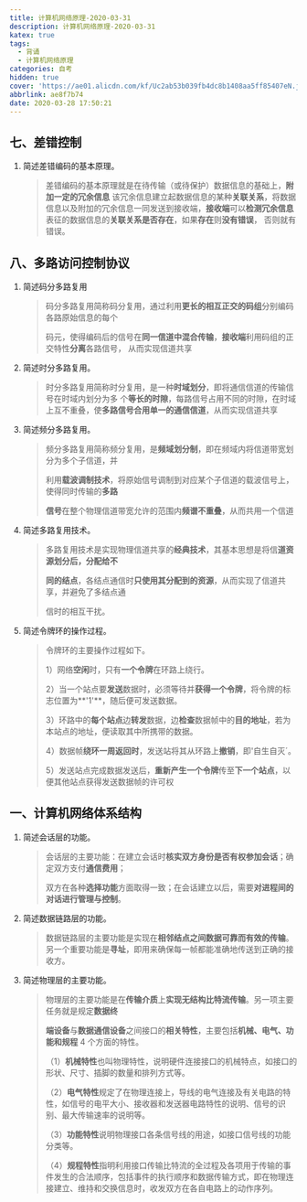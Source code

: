 ```yaml
---
title: 计算机网络原理-2020-03-31
description: 计算机网络原理-2020-03-31
katex: true
tags:
  - 背诵
  - 计算机网络原理
categories: 自考
hidden: true
cover: 'https://ae01.alicdn.com/kf/Uc2ab53b039fb4dc8b1408aa5ff85407eN.jpg'
abbrlink: ae8f7b74
date: 2020-03-28 17:50:21
---
```


## 七、差错控制

1. 简述差错编码的基本原理。 

   > 差错编码的基本原理就是在待传输（或待保护）数据信息的基础上，**附加一定的冗余信息** 该冗余信息建立起数据信息的某种**关联关系**，将数据信息以及附加的冗余信息一同发送到接收端，**接收端**可以**检测冗余信息**表征的数据信息的**关联关系是否存在**，如果**存在**则**没有错误**， 否则就有错误。 

## 八、多路访问控制协议

1. 简述码分多路复用

   > 码分多路复用简称码分复用，通过利用**更长的相互正交的码组**分别编码各路原始信息的每个 
   >
   > 码元，使得编码后的信号在**同一信道中混合传输**，**接收端**利用码组的正交特性**分离**各路信号， 从而实现信道共享

2. 简述时分多路复用。

   > 时分多路复用简称时分复用，是一种**时域划分**，即将通信信道的传输信号在时域内划分为多 个**等长的时隙**，每路信号占用不同的时隙，在时域上互不重叠，使**多路信号合用单一的通信信道**，从而实现信道共享 

3. 简述频分多路复用。

   > 频分多路复用简称频分复用，是**频域划分制**，即在频域内将信道带宽划分为多个子信道，并 
   >
   > 利用**载波调制技术**，将原始信号调制到对应某个子信道的载波信号上，使得同时传输的**多路** 
   >
   > **信号**在整个物理信道带宽允许的范围内**频谱不重叠**，从而共用一个信道

4. 简述多路复用技术。 

   > 多路复用技术是实现物理信道共享的**经典技术**，其基本思想是将信**道资源划分后，分配给不** 
   >
   > **同的结点**，各结点通信时**只使用其分配到的资源**，从而实现了信道共享，并避免了多结点通 
   >
   > 信时的相互干扰。 

5. 简述令牌环的操作过程。 

   > 令牌环的主要操作过程如下。
   >
   > 1）网络**空闲**时，只有**一个令牌**在环路上绕行。
   >
   > 2）当一个站点要**发送**数据时，必须等待并**获得一个令牌**，将令牌的标志位置为**'1'**，随后便可发送数据。
   >
   > 3）环路中的**每个站点**边**转发**数据，边**检查**数据帧中的**目的地址**，若为本站点的地址，便读取其中所携带的数据。
   >
   > 4）数据帧**绕环一周返回时**，发送站将其从环路上**撤销**，即'自生自灭´。
   >
   > 5）发送站点完成数据发送后，**重新产生一个令牌**传至**下一个站点**，以便其他站点获得发送数据帧的许可权

## 一、计算机网络体系结构

1. 简述会话层的功能。

   > 会话层的主要功能：在建立会话时**核实双方身份是否有权参加会话**；确定双方支付**通信费用**； 
   >
   > 双方在各种**选择功能**方面取得一致；在会话建立以后，需要**对进程间的对话进行管理与控制**。

2. 简述数据链路层的功能。

   > 数据链路层的主要功能是实现在**相邻结点之间数据可靠而有效的传输**。另一个重要功能是**寻址**，即用来确保每一帧都能准确地传送到正确的接收方。

3. 简述物理层的主要功能。

   > 物理层的主要功能是在**传输介质**上**实现无结构比特流传输**。另一项主要任务就是规定**数据终** 
   >
   > **端设备**与**数据通信设备**之间接口的**相关特性**，主要包括**机械、电气、功能和规程** 4 个方面的特性。 
   >
   > （1）**机械特性**也叫物理特性，说明硬件连接接口的机械特点，如接口的形状、尺寸、插脚的数量和排列方式等。 
   >
   > （2）**电气特性**规定了在物理连接上，导线的电气连接及有关电路的特性，如信号的电平大小、接收器和发送器电路特性的说明、信号的识别、最大传输速率的说明等。 
   >
   > （3）**功能特性**说明物理接口各条信号线的用途，如接口信号线的功能分类等。 
   >
   > （4）**规程特性**指明利用接口传输比特流的全过程及各项用于传输的事件发生的合法顺序，包括事件的执行顺序和数据传输方式，即在物理连接建立、维持和交换信息时，收发双方在各自电路上的动作序列。 


